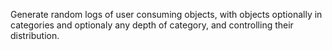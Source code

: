 Generate random logs of user consuming objects, with objects
optionally in categories and optionaly any depth of category, and
controlling their distribution.

